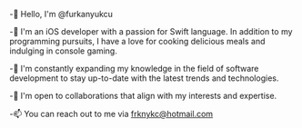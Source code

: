-👋 Hello, I'm @furkanyukcu

-👀 I'm an iOS developer with a passion for Swift language. In addition to my programming pursuits, I have a love for cooking delicious meals and indulging in console gaming.

-🌱 I'm constantly expanding my knowledge in the field of software development to stay up-to-date with the latest trends and technologies.

-💞️ I'm open to collaborations that align with my interests and expertise.

-📫 You can reach out to me via frknykc@hotmail.com

<!---
furkanyukcu/furkanyukcu is a ✨ special ✨ repository because its `README.md` (this file) appears on your GitHub profile. You can click the Preview link to take a look at your changes.
--->
